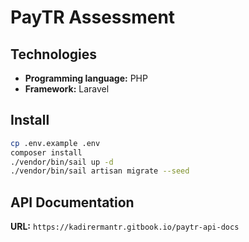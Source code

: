 # PayTR Assessment

## Technologies

- **Programming language:** PHP
- **Framework:** Laravel

## Install

```bash
cp .env.example .env
composer install
./vendor/bin/sail up -d
./vendor/bin/sail artisan migrate --seed
```


## API Documentation

**URL:** `https://kadirermantr.gitbook.io/paytr-api-docs`
